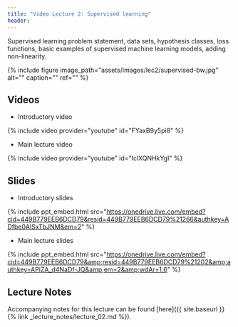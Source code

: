 ```yaml
---
title: "Video Lecture 2: Supervised learning"
header:
---
```


Supervised learning problem statement, data sets, hypothesis classes, loss
functions, basic examples of supervised machine learning models, adding
non-linearity.

{% include figure
image_path="assets/images/lec2/supervised-bw.jpg"
alt="" caption="" ref=""
%}

## Videos

- Introductory video

{% include video provider="youtube" id="FYaxB9y5pi8" %}

- Main lecture video

{% include video provider="youtube" id="IclXQNHkYgI" %}

## Slides

- Introductory slides

{% include ppt_embed.html src="https://onedrive.live.com/embed?cid=449B779EEB6DCD79&resid=449B779EEB6DCD79%21266&authkey=ADfbe0AlSxTbJNM&em=2" %}

- Main lecture slides

{% include ppt_embed.html src="https://onedrive.live.com/embed?cid=449B779EEB6DCD79&amp;resid=449B779EEB6DCD79%21202&amp;authkey=APiZA_d4NaDf-JQ&amp;em=2&amp;wdAr=1.6" %}

## Lecture Notes

Accompanying notes for this lecture can be found [here]({{ site.baseurl }}{% link _lecture_notes/lecture_02.md %}).
